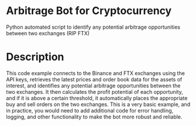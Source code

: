 # Arbitrage Bot for Cryptocurrency
Python automated script to identify any potential arbitrage opportunities between two exchanges (RIP FTX)

# Description

This code example connects to the Binance and FTX exchanges using the API keys, retrieves the latest prices and order book data for the assets of interest, and identifies any potential arbitrage opportunities between the two exchanges. It then calculates the profit potential of each opportunity, and if it is above a certain threshold, it automatically places the appropriate buy and sell orders on the two exchanges. This is a very basic example, and in practice, you would need to add additional code for error handling, logging, and other functionality to make the bot more robust and reliable.